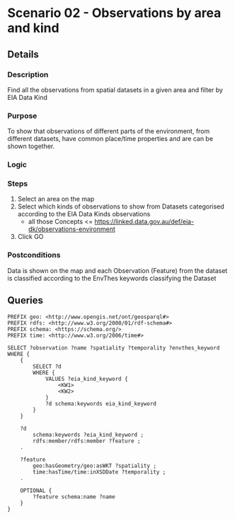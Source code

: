 # Scenario 02 - Observations by area and kind

## Details

### Description

Find all the observations from spatial datasets in a given area and filter by EIA Data Kind

### Purpose

To show that observations of different parts of the environment, from different datasets, have common place/time properties and are can be shown together. 

### Logic

### Steps

1. Select an area on the map
2. Select which kinds of observations to show from Datasets categorised according to the EIA Data Kinds observations
    * all those Concepts <= <https://linked.data.gov.au/def/eia-dk/observations-environment>
3. Click GO

### Postconditions

Data is shown on the map and each Observation (Feature) from the dataset is classified according to the EnvThes keywords classifying the Dataset

## Queries

```
PREFIX geo: <http://www.opengis.net/ont/geosparql#>
PREFIX rdfs: <http://www.w3.org/2000/01/rdf-schema#>
PREFIX schema: <https://schema.org/>
PREFIX time: <http://www.w3.org/2006/time#>

SELECT ?observation ?name ?spatiality ?temporality ?envthes_keyword
WHERE {
    {
        SELECT ?d 
        WHERE {
            VALUES ?eia_kind_keyword {
                <KW1>
                <KW2>
            }
            ?d schema:keywords eia_kind_keyword
        }
    }
    
    ?d 
        schema:keywords ?eia_kind_keyword ;
        rdfs:member/rdfs:member ?feature ;
    .
    
    ?feature 
        geo:hasGeometry/geo:asWKT ?spatiality ;
        time:hasTime/time:inXSDDate ?temporality ;
    .
    
    OPTIONAL {
        ?feature schema:name ?name
    }
}
```